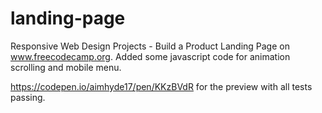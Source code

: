 # landing-page

Responsive Web Design Projects - Build a Product Landing Page on www.freecodecamp.org.
Added some javascript code for animation scrolling and mobile menu.

https://codepen.io/aimhyde17/pen/KKzBVdR for the preview with all tests passing.


